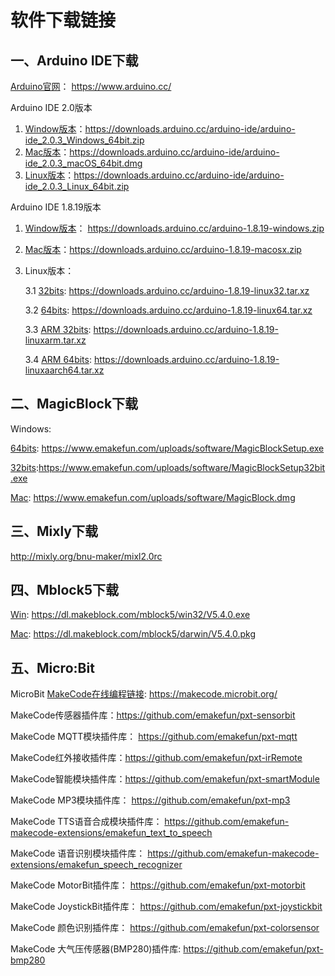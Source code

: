 # 软件下载链接

## 一、Arduino IDE下载

[Arduino官网](https://www.arduino.cc/ )： <https://www.arduino.cc/>

Arduino IDE 2.0版本

1. [Window版本](https://downloads.arduino.cc/arduino-ide/arduino-ide_2.0.3_Windows_64bit.zip)：<https://downloads.arduino.cc/arduino-ide/arduino-ide_2.0.3_Windows_64bit.zip>
2. [Mac版本](https://downloads.arduino.cc/arduino-ide/arduino-ide_2.0.3_macOS_64bit.dmg)：<https://downloads.arduino.cc/arduino-ide/arduino-ide_2.0.3_macOS_64bit.dmg>
3. [Linux版本](https://downloads.arduino.cc/arduino-ide/arduino-ide_2.0.3_Linux_64bit.zip)：<https://downloads.arduino.cc/arduino-ide/arduino-ide_2.0.3_Linux_64bit.zip>

Arduino IDE 1.8.19版本

 1. [Window版本](https://downloads.arduino.cc/arduino-1.8.19-windows.zip)： <https://downloads.arduino.cc/arduino-1.8.19-windows.zip>

 2. [Mac版本](https://downloads.arduino.cc/arduino-1.8.19-macosx.zip)：<https://downloads.arduino.cc/arduino-1.8.19-macosx.zip>

 3. Linux版本：

    3.1 [32bits](https://downloads.arduino.cc/arduino-1.8.19-linux32.tar.xz): <https://downloads.arduino.cc/arduino-1.8.19-linux32.tar.xz>

    3.2 [64bits](https://downloads.arduino.cc/arduino-1.8.19-linux64.tar.xz): <https://downloads.arduino.cc/arduino-1.8.19-linux64.tar.xz>

    3.3 [ARM 32bits](https://downloads.arduino.cc/arduino-1.8.19-linuxarm.tar.xz): <https://downloads.arduino.cc/arduino-1.8.19-linuxarm.tar.xz>

    3.4 [ARM 64bits](https://downloads.arduino.cc/arduino-1.8.19-linuxaarch64.tar.xz): <https://downloads.arduino.cc/arduino-1.8.19-linuxaarch64.tar.xz>

## 二、MagicBlock下载

 Windows:

[64bits](https://www.emakefun.com/uploads/software/MagicBlockSetup.exe):  <https://www.emakefun.com/uploads/software/MagicBlockSetup.exe>

[32bits](https://www.emakefun.com/uploads/software/MagicBlockSetup32bit.exe):<https://www.emakefun.com/uploads/software/MagicBlockSetup32bit.exe>

[Mac](https://www.emakefun.com/uploads/software/MagicBlock.dmg): <https://www.emakefun.com/uploads/software/MagicBlock.dmg>

## 三、Mixly下载

 <http://mixly.org/bnu-maker/mixl2.0rc>

## 四、Mblock5下载

[Win](https://dl.makeblock.com/mblock5/win32/V5.4.0.exe): <https://dl.makeblock.com/mblock5/win32/V5.4.0.exe>

[Mac](https://dl.makeblock.com/mblock5/darwin/V5.4.0.pkg): <https://dl.makeblock.com/mblock5/darwin/V5.4.0.pkg>

## 五、Micro:Bit

MicroBit [MakeCode在线编程链接]( https://makecode.microbit.org/ ):  <https://makecode.microbit.org/>

MakeCode传感器插件库：<https://github.com/emakefun/pxt-sensorbit>

MakeCode MQTT模块插件库： <https://github.com/emakefun/pxt-mqtt>

MakeCode红外接收插件库：<https://github.com/emakefun/pxt-irRemote>

MakeCode智能模块插件库：<https://github.com/emakefun/pxt-smartModule>

MakeCode MP3模块插件库： <https://github.com/emakefun/pxt-mp3>

MakeCode TTS语音合成模块插件库： <https://github.com/emakefun-makecode-extensions/emakefun_text_to_speech>

MakeCode 语音识别模块插件库： <https://github.com/emakefun-makecode-extensions/emakefun_speech_recognizer>

MakeCode MotorBit插件库： <https://github.com/emakefun/pxt-motorbit>

MakeCode JoystickBit插件库： <https://github.com/emakefun/pxt-joystickbit>

MakeCode 颜色识别插件库： <https://github.com/emakefun/pxt-colorsensor>

MakeCode 大气压传感器(BMP280)插件库: <https://github.com/emakefun/pxt-bmp280>
